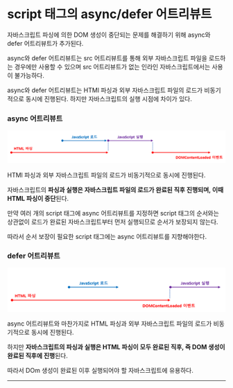 # script 태그의 async/defer 어트리뷰트

자바스크립트 파싱에 의한 DOM 생성이 중단되는 문제를 해결하기 위해 async와 defer 어트리뷰트가 추가된다.

async와 defer 어트리뷰트는 src 어트리뷰트를 통해 외부 자바스크립트 파일을 로드하는 경우에만 사용할 수 있으며 src 어트리뷰트가 없는 인라인 자바스크립트에서는 사용이 불가능하다.

async와 defer 어트리뷰트는 HTMl 파싱과 외부 자바스크립트 파일의 로드가 비동기적으로 동시에 진행된다. 하지만 자바스크립트의 실행 시점에 차이가 있다.

### async 어트리뷰트

![Alt text](image.png)

HTMl 파싱과 외부 자바스크립트 파일의 로드가 비동기적으로 동시에 진행된다.

자바스크립트의 **파싱과 실행은 자바스크립트 파일의 로드가 완료된 직후 진행되며, 이때 HTML 파싱이 중단**된다.

만약 여러 개의 script 태그에 async 어트리뷰트를 지정하면 script 태그의 순서와는 상관없이 로드가 완료된 자바스크립트부터 먼저 실행되므로 순서가 보장되지 않는다.

따라서 순서 보장이 필요한 script 태그에는 async 어트리뷰트를 지향해야한다.

### defer 어트리뷰트

![Alt text](image-1.png)

async 어트리뷰트와 마찬가지로 HTML 파싱과 외부 자바스크립트 파일의 로드가 비동기적으로 동시에 진행된다.

하지만 **자바스크립트의 파싱과 실행은 HTML 파싱이 모두 완료된 직후, 즉 DOM 생성이 완료된 직후에 진행**된다.

따라서 DOm 생성이 완료된 이후 실행되어야 할 자바스크립트에 유용하다.

<hr>
